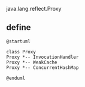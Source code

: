 java.lang.reflect.Proxy

## define
```plantuml
@startuml

class Proxy
Proxy *-- InvocationHandler
Proxy *-- WeakCache
Proxy *-- ConcurrentHashMap

@enduml
```